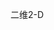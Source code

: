 <span data-ttu-id="096a1-101">二维</span><span class="sxs-lookup"><span data-stu-id="096a1-101">2-D</span></span>